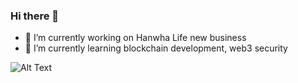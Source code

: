 ### Hi there 👋

- 🔭 I’m currently working on Hanwha Life new business
- 🌱 I’m currently learning blockchain development, web3 security

![Alt Text](https://c.tenor.com/58DNSt-Lvw0AAAAd/corgi-computer.gif)

